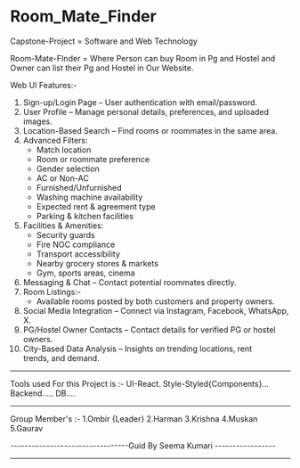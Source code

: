 # Room_Mate_Finder

Capstone-Project = Software and Web Technology

Room-Mate-FInder = Where Person can buy Room in Pg and Hostel and Owner can list their Pg and Hostel in Our Website.

Web UI Features:-

1. Sign-up/Login Page – User authentication with email/password.
2. User Profile – Manage personal details, preferences, and uploaded images.
3. Location-Based Search – Find rooms or roommates in the same area.
4. Advanced Filters:
   - Match location
   - Room or roommate preference
   - Gender selection
   - AC or Non-AC
   - Furnished/Unfurnished
   - Washing machine availability
   - Expected rent & agreement type
   - Parking & kitchen facilities
5. Facilities & Amenities:
   - Security guards
   - Fire NOC compliance
   - Transport accessibility
   - Nearby grocery stores & markets
   - Gym, sports areas, cinema
6. Messaging & Chat – Contact potential roommates directly.
7. Room Listings:-
   - Available rooms posted by both customers and property owners.
8. Social Media Integration – Connect via Instagram, Facebook, WhatsApp, X.
9. PG/Hostel Owner Contacts – Contact details for verified PG or hostel owners.
10. City-Based Data Analysis – Insights on trending locations, rent trends, and demand.

---

Tools used For this Project is :-
UI-React.
Style-Styled{Components}...
Backend.....
DB....

---

Group Member's :-
1.Ombir {Leader}
2.Harman
3.Krishna
4.Muskan
5.Gaurav

---------------------------------Guid By Seema Kumari -----------------

---
